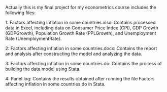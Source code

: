 Actually this is my final project for my econometrics course includes the following files:

1: Factors affecting inflation in some countries.xlsx: Contains processed data in Excel, including data on Consumer Price Index (CPI), GDP Growth (GDPGrowth), Population Growth Rate (PPLGrowth), and Unemployment Rate (UnemploymentRate).

2: Factors affecting inflation in some countries.docx: Contains the report and analysis after constructing the model and analyzing the data.

3: Factors affecting inflation in some countries.do: Contains the process of building the data model using Stata.

4: Panel.log: Contains the results obtained after running the file Factors affecting inflation in some countries.do in Stata.

